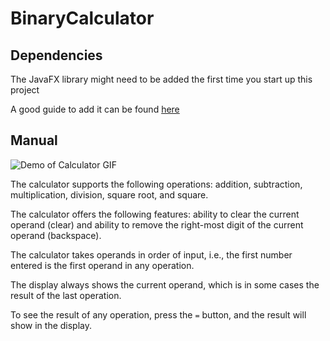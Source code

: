 # BinaryCalculator

## Dependencies
The JavaFX library might need to be added the first time you start up this project

A good guide to add it can be found [here](https://www.jetbrains.com/help/idea/javafx.html#add-javafx-lib)

## Manual
![Demo of Calculator GIF](https://github.com/kade-d/BinaryCalculator/blob/master/assets/demo-1.gif)

The calculator supports the following operations: addition, subtraction, multiplication,
division, square root, and square.

The calculator offers the following features: ability to clear the current operand (clear) and 
ability to remove the right-most digit of the current operand (backspace).

The calculator takes operands in order of input, i.e., the first number entered is the 
first operand in any operation.

The display always shows the current operand, which is in some cases the result 
of the last operation.

To see the result of any operation, press the `=` button, and the result will show in the display.
